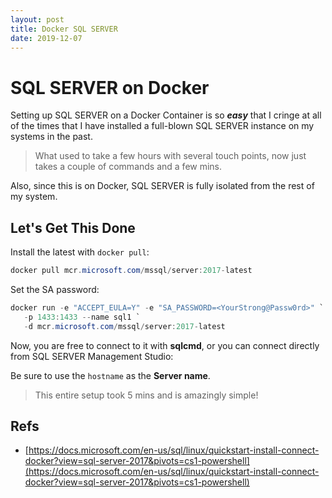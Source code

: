 ```yaml
---
layout: post
title: Docker SQL SERVER
date: 2019-12-07
---
```


# SQL SERVER on Docker

Setting up SQL SERVER on a Docker Container is so ***easy*** that I cringe at all of the times that I have installed a full-blown SQL SERVER instance on my systems in the past.  

> What used to take a few hours with several touch points, now just takes a couple of commands and a few mins.

Also, since this is on Docker, SQL SERVER is fully isolated from the rest of my system.

## Let's Get This Done

Install the latest with `docker pull`:

```powershell
docker pull mcr.microsoft.com/mssql/server:2017-latest
```

Set the SA password:

```powershell
docker run -e "ACCEPT_EULA=Y" -e "SA_PASSWORD=<YourStrong@Passw0rd>" `
   -p 1433:1433 --name sql1 `
   -d mcr.microsoft.com/mssql/server:2017-latest
```

Now, you are free to connect to it with **sqlcmd**, or you can connect directly from SQL SERVER Management Studio:

Be sure to use the `hostname` as the **Server name**.

> This entire setup took 5 mins and is amazingly simple!

## Refs

- [https://docs.microsoft.com/en-us/sql/linux/quickstart-install-connect-docker?view=sql-server-2017&pivots=cs1-powershell](https://docs.microsoft.com/en-us/sql/linux/quickstart-install-connect-docker?view=sql-server-2017&pivots=cs1-powershell)